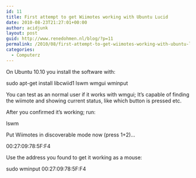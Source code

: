 ```yaml
---
id: 11
title: First attempt to get Wiimotes working with Ubuntu Lucid
date: 2010-08-23T21:27:01+00:00
author: acidjunk
layout: post
guid: http://www.renedohmen.nl/blog/?p=11
permalink: /2010/08/first-attempt-to-get-wiimotes-working-with-ubuntu-lucid/
categories:
  - Computerz
---
```

On Ubuntu 10.10 you install the software with:

sudo apt-get install libcwiid1 lswm wmgui wminput

You can test as an normal user if it works with wmgui; It&#8217;s capable of finding the wiimote and showing current status, like which button is pressed etc.

After you confirmed it&#8217;s working; run:

lswm
  
Put Wiimotes in discoverable mode now (press 1+2)&#8230;
  
00:27:09:78:5F:F4

Use the address you found to get it working as a mouse:

sudo wminput 00:27:09:78:5F:F4